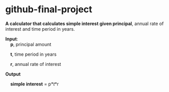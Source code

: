 # github-final-project

__A calculator that calculates simple interest given principal__, annual rate of interest and time period in years.

__Input__:<br>
   &nbsp;&nbsp;&nbsp;&nbsp;**p**, principal amount<br>

   &nbsp;&nbsp;&nbsp;&nbsp;**t**, time period in years<br>

   &nbsp;&nbsp;&nbsp;&nbsp;**r**, annual rate of interest<br>

__Output__<br>

   &nbsp;&nbsp;&nbsp;&nbsp;__simple interest__ = p$*t$*r
